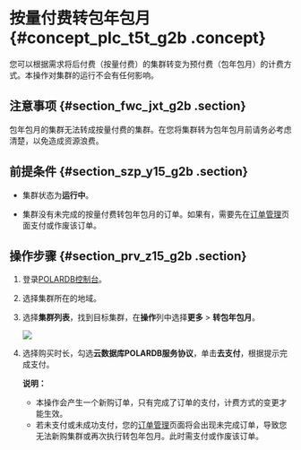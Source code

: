 # 按量付费转包年包月 {#concept_plc_t5t_g2b .concept}

您可以根据需求将后付费（按量付费）的集群转变为预付费（包年包月）的计费方式。本操作对集群的运行不会有任何影响。

## 注意事项 {#section_fwc_jxt_g2b .section}

包年包月的集群无法转成按量付费的集群。在您将集群转为包年包月前请务必考虑清楚，以免造成资源浪费。

## 前提条件 {#section_szp_y15_g2b .section}

-   集群状态为**运行中**。

-   集群没有未完成的按量付费转包年包月的订单。如果有，需要先在[订单管理](https://expense.console.aliyun.com/#/order/list/)页面支付或作废该订单。


## 操作步骤 {#section_prv_z15_g2b .section}

1.  登录[POLARDB控制台](https://polardb.console.aliyun.com)。
2.  选择集群所在的地域。
3.  选择**集群列表**，找到目标集群，在**操作**列中选择**更多** \> **转包年包月**。

    ![](http://static-aliyun-doc.oss-cn-hangzhou.aliyuncs.com/assets/img/15138/6580_zh-CN.png)

4.  选择购买时长，勾选**云数据库POLARDB服务协议**，单击**去支付**，根据提示完成支付。

    **说明：** 

    -   本操作会产生一个新购订单，只有完成了订单的支付，计费方式的变更才能生效。
    -   若未支付或未成功支付，您的[订单管理](https://expense.console.aliyun.com/#/order/list/)页面将会出现未完成订单，导致您无法新购集群或再次执行转包年包月。此时需支付或作废该订单。

